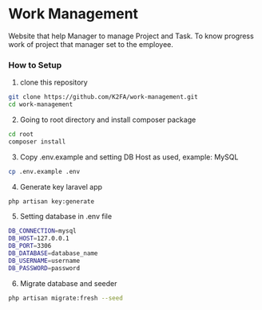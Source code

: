 # Work Management
Website that help Manager to manage Project and Task. To know progress work of project that manager set to the employee.

### How to Setup
1. clone this repository
```bash
git clone https://github.com/K2FA/work-management.git
cd work-management
```

2. Going to root directory and install composer package
```bash
cd root
composer install
```

3. Copy .env.example and setting DB Host as used, example: MySQL
```bash
cp .env.example .env
```

4. Generate key laravel app
```bash
php artisan key:generate
```

5. Setting database in .env file
```bash
DB_CONNECTION=mysql
DB_HOST=127.0.0.1
DB_PORT=3306
DB_DATABASE=database_name
DB_USERNAME=username
DB_PASSWORD=password
```

6. Migrate database and seeder
```bash
php artisan migrate:fresh --seed
```
